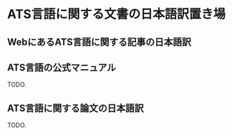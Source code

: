 # ATS言語に関する文書の日本語訳置き場

## WebにあるATS言語に関する記事の日本語訳

[](Web/index.md)

## ATS言語の公式マニュアル

TODO.

## ATS言語に関する論文の日本語訳

TODO.
